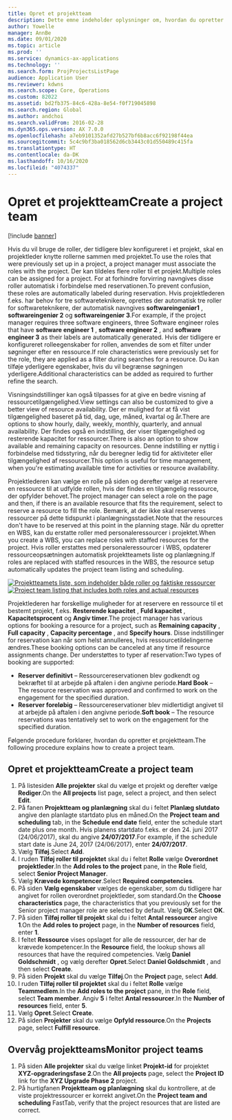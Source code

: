 ```yaml
---
title: Opret et projektteam
description: Dette emne indeholder oplysninger om, hvordan du opretter og administrerer projektteams.
author: Yowelle
manager: AnnBe
ms.date: 09/01/2020
ms.topic: article
ms.prod: ''
ms.service: dynamics-ax-applications
ms.technology: ''
ms.search.form: ProjProjectsListPage
audience: Application User
ms.reviewer: kdwns
ms.search.scope: Core, Operations
ms.custom: 82022
ms.assetid: bd2fb375-84c6-428a-8e54-f0f719045898
ms.search.region: Global
ms.author: andchoi
ms.search.validFrom: 2016-02-28
ms.dyn365.ops.version: AX 7.0.0
ms.openlocfilehash: a7eb9101352afd27b527bf6b8acc6f92198f44ea
ms.sourcegitcommit: 5c4c9bf3ba018562d6cb3443c01d550489c415fa
ms.translationtype: HT
ms.contentlocale: da-DK
ms.lasthandoff: 10/16/2020
ms.locfileid: "4074337"
---
```

# <a name="create-a-project-team"></a><span data-ttu-id="1abcf-103">Opret et projektteam</span><span class="sxs-lookup"><span data-stu-id="1abcf-103">Create a project team</span></span>

[!include [banner](../includes/banner.md)]

<span data-ttu-id="1abcf-104">Hvis du vil bruge de roller, der tidligere blev konfigureret i et projekt, skal en projektleder knytte rollerne sammen med projektet.</span><span class="sxs-lookup"><span data-stu-id="1abcf-104">To use the roles that were previously set up in a project, a project manager must associate the roles with the project.</span></span> <span data-ttu-id="1abcf-105">Der kan tildeles flere roller til et projekt.</span><span class="sxs-lookup"><span data-stu-id="1abcf-105">Multiple roles can be assigned for a project.</span></span> <span data-ttu-id="1abcf-106">For at forhindre forvirring navngives disse roller automatisk i forbindelse med reservationen.</span><span class="sxs-lookup"><span data-stu-id="1abcf-106">To prevent confusion, these roles are automatically labeled during reservation.</span></span> <span data-ttu-id="1abcf-107">Hvis projektlederen f.eks. har behov for tre softwareteknikere, oprettes der automatisk tre roller for softwareteknikere, der automatisk navngives **softwareingeniør1** , **softwareingeniør 2** og **softwareingeniør 3**.</span><span class="sxs-lookup"><span data-stu-id="1abcf-107">For example, if the project manager requires three software engineers, three Software engineer roles that have **software engineer 1** , **software engineer 2** , and **software engineer 3** as their labels are automatically generated.</span></span> <span data-ttu-id="1abcf-108">Hvis der tidligere er konfigureret rolleegenskaber for rollen, anvendes de som et filter under søgninger efter en ressource.</span><span class="sxs-lookup"><span data-stu-id="1abcf-108">If role characteristics were previously set for the role, they are applied as a filter during searches for a resource.</span></span> <span data-ttu-id="1abcf-109">Du kan tilføje yderligere egenskaber, hvis du vil begrænse søgningen yderligere.</span><span class="sxs-lookup"><span data-stu-id="1abcf-109">Additional characteristics can be added as required to further refine the search.</span></span>

<span data-ttu-id="1abcf-110">Visningsindstillinger kan også tilpasses for at give en bedre visning af ressourcetilgængelighed.</span><span class="sxs-lookup"><span data-stu-id="1abcf-110">View settings can also be customized to give a better view of resource availability.</span></span> <span data-ttu-id="1abcf-111">Der er mulighed for at få vist tilgængelighed baseret på tid, dag, uge, måned, kvartal og år.</span><span class="sxs-lookup"><span data-stu-id="1abcf-111">There are options to show hourly, daily, weekly, monthly, quarterly, and annual availability.</span></span> <span data-ttu-id="1abcf-112">Der findes også en indstilling, der viser tilgængelighed og resterende kapacitet for ressourcer.</span><span class="sxs-lookup"><span data-stu-id="1abcf-112">There is also an option to show available and remaining capacity on resources.</span></span> <span data-ttu-id="1abcf-113">Denne indstilling er nyttig i forbindelse med tidsstyring, når du beregner ledig tid for aktiviteter eller tilgængelighed af ressourcer.</span><span class="sxs-lookup"><span data-stu-id="1abcf-113">This option is useful for time management, when you're estimating available time for activities or resource availability.</span></span>

<span data-ttu-id="1abcf-114">Projektlederen kan vælge en rolle på siden og derefter vælge at reservere en ressource til at udfylde rollen, hvis der findes en tilgængelig ressource, der opfylder behovet.</span><span class="sxs-lookup"><span data-stu-id="1abcf-114">The project manager can select a role on the page and then, if there is an available resource that fits the requirement, select to reserve a resource to fill the role.</span></span> <span data-ttu-id="1abcf-115">Bemærk, at der ikke skal reserveres ressourcer på dette tidspunkt i planlægningsstadiet.</span><span class="sxs-lookup"><span data-stu-id="1abcf-115">Note that the resources don't have to be reserved at this point in the planning stage.</span></span> <span data-ttu-id="1abcf-116">Når du opretter en WBS, kan du erstatte roller med personaleressourcer i projektet.</span><span class="sxs-lookup"><span data-stu-id="1abcf-116">When you create a WBS, you can replace roles with staffed resources for the project.</span></span> <span data-ttu-id="1abcf-117">Hvis roller erstattes med personaleressourcer i WBS, opdaterer ressourceopsætningen automatisk projektteamets liste og planlægning.</span><span class="sxs-lookup"><span data-stu-id="1abcf-117">If roles are replaced with staffed resources in the WBS, the resource setup automatically updates the project team listing and scheduling.</span></span>

<span data-ttu-id="1abcf-118">[![Projektteamets liste, som indeholder både roller og faktiske ressourcer](./media/projectresourcing03-1024x368.jpg)](./media/projectresourcing03.jpg)</span><span class="sxs-lookup"><span data-stu-id="1abcf-118">[![Project team listing that includes both roles and actual resources](./media/projectresourcing03-1024x368.jpg)](./media/projectresourcing03.jpg)</span></span> 

<span data-ttu-id="1abcf-119">Projektlederen har forskellige muligheder for at reservere en ressource til et bestemt projekt, f.eks. **Resterende kapacitet** , **Fuld kapacitet** , **Kapacitetsprocent** og **Angiv timer**.</span><span class="sxs-lookup"><span data-stu-id="1abcf-119">The project manager has various options for booking a resource for a project, such as **Remaining capacity** , **Full capacity** , **Capacity percentage** , and **Specify hours**.</span></span> <span data-ttu-id="1abcf-120">Disse indstillinger for reservation kan når som helst annulleres, hvis ressourcetildelingerne ændres.</span><span class="sxs-lookup"><span data-stu-id="1abcf-120">These booking options can be canceled at any time if resource assignments change.</span></span> <span data-ttu-id="1abcf-121">Der understøttes to typer af reservation:</span><span class="sxs-lookup"><span data-stu-id="1abcf-121">Two types of booking are supported:</span></span>

- <span data-ttu-id="1abcf-122">**Reserver definitivt** – Ressourcereservationen blev godkendt og bekræftet til at arbejde på aftalen i den angivne periode.</span><span class="sxs-lookup"><span data-stu-id="1abcf-122">**Hard Book** – The resource reservation was approved and confirmed to work on the engagement for the specified duration.</span></span>
- <span data-ttu-id="1abcf-123">**Reserver foreløbig** – Ressourcereservationer blev midlertidigt angivet til at arbejde på aftalen i den angivne periode.</span><span class="sxs-lookup"><span data-stu-id="1abcf-123">**Soft book** – The resource reservations was tentatively set to work on the engagement for the specified duration.</span></span>

<span data-ttu-id="1abcf-124">Følgende procedure forklarer, hvordan du opretter et projektteam.</span><span class="sxs-lookup"><span data-stu-id="1abcf-124">The following procedure explains how to create a project team.</span></span>

## <a name="create-a-project-team"></a><span data-ttu-id="1abcf-125">Opret et projektteam</span><span class="sxs-lookup"><span data-stu-id="1abcf-125">Create a project team</span></span>

1. <span data-ttu-id="1abcf-126">På listesiden **Alle projekter** skal du vælge et projekt og derefter vælge **Rediger**.</span><span class="sxs-lookup"><span data-stu-id="1abcf-126">On the **All projects** list page, select a project, and then select **Edit**.</span></span>
2. <span data-ttu-id="1abcf-127">På fanen **Projektteam og planlægning** skal du i feltet **Planlæg slutdato** angive den planlagte startdato plus en måned.</span><span class="sxs-lookup"><span data-stu-id="1abcf-127">On the **Project team and scheduling** tab, in the **Schedule end date** field, enter the schedule start date plus one month.</span></span> <span data-ttu-id="1abcf-128">Hvis planens startdato f.eks. er den 24. juni 2017 (24/06/2017), skal du angive **24/07/2017**.</span><span class="sxs-lookup"><span data-stu-id="1abcf-128">For example, if the schedule start date is June 24, 2017 (24/06/2017), enter **24/07/2017**.</span></span>
3. <span data-ttu-id="1abcf-129">Vælg **Tilføj**.</span><span class="sxs-lookup"><span data-stu-id="1abcf-129">Select **Add**.</span></span>
4. <span data-ttu-id="1abcf-130">I ruden **Tilføj roller til projektet** skal du i feltet **Rolle** vælge **Overordnet projektleder**.</span><span class="sxs-lookup"><span data-stu-id="1abcf-130">In the **Add roles to the project** pane, in the **Role** field, select **Senior Project Manager**.</span></span>
5. <span data-ttu-id="1abcf-131">Vælg **Krævede kompetencer**.</span><span class="sxs-lookup"><span data-stu-id="1abcf-131">Select **Required competencies**.</span></span>
6. <span data-ttu-id="1abcf-132">På siden **Vælg egenskaber** vælges de egenskaber, som du tidligere har angivet for rollen overordnet projektleder, som standard.</span><span class="sxs-lookup"><span data-stu-id="1abcf-132">On the **Choose characteristics** page, the characteristics that you previously set for the Senior project manager role are selected by default.</span></span> <span data-ttu-id="1abcf-133">Vælg **OK**.</span><span class="sxs-lookup"><span data-stu-id="1abcf-133">Select **OK**.</span></span>
7. <span data-ttu-id="1abcf-134">På siden **Tilføj roller til projekt** skal du i feltet **Antal ressourcer** angive **1**.</span><span class="sxs-lookup"><span data-stu-id="1abcf-134">On the **Add roles to project** page, in the **Number of resources** field, enter **1**.</span></span>
8. <span data-ttu-id="1abcf-135">I feltet **Ressource** vises opslaget for alle de ressourcer, der har de krævede kompetencer.</span><span class="sxs-lookup"><span data-stu-id="1abcf-135">In the **Resource** field, the lookup shows all resources that have the required competencies.</span></span> <span data-ttu-id="1abcf-136">Vælg **Daniel Goldschmidt** , og vælg derefter **Opret**.</span><span class="sxs-lookup"><span data-stu-id="1abcf-136">Select **Daniel Goldschmidt** , and then select **Create**.</span></span>
9. <span data-ttu-id="1abcf-137">På siden **Projekt** skal du vælge **Tilføj**.</span><span class="sxs-lookup"><span data-stu-id="1abcf-137">On the **Project** page, select **Add**.</span></span>
10. <span data-ttu-id="1abcf-138">I ruden **Tilføj roller til projektet** skal du i feltet **Rolle** vælge **Teammedlem**.</span><span class="sxs-lookup"><span data-stu-id="1abcf-138">In the **Add roles to the project** pane, in the **Role** field, select **Team member**.</span></span> <span data-ttu-id="1abcf-139">Angiv **5** i feltet **Antal ressourcer**.</span><span class="sxs-lookup"><span data-stu-id="1abcf-139">In the **Number of resources** field, enter **5**.</span></span>
11. <span data-ttu-id="1abcf-140">Vælg **Opret**.</span><span class="sxs-lookup"><span data-stu-id="1abcf-140">Select **Create**.</span></span>
12. <span data-ttu-id="1abcf-141">På siden **Projekter** skal du vælge **Opfyld ressource**.</span><span class="sxs-lookup"><span data-stu-id="1abcf-141">On the **Projects** page, select **Fulfill resource**.</span></span>

## <a name="monitor-project-teams"></a><span data-ttu-id="1abcf-142">Overvåg projektteams</span><span class="sxs-lookup"><span data-stu-id="1abcf-142">Monitor project teams</span></span>
1. <span data-ttu-id="1abcf-143">På siden **Alle projekter** skal du vælge linket **Projekt-id** for projektet **XYZ-opgraderingsfase 2**.</span><span class="sxs-lookup"><span data-stu-id="1abcf-143">On the **All projects** page, select the **Project ID** link for the **XYZ Upgrade Phase 2** project.</span></span>
2. <span data-ttu-id="1abcf-144">På hurtigfanen **Projektteam og planlægning** skal du kontrollere, at de viste projektressourcer er korrekt angivet.</span><span class="sxs-lookup"><span data-stu-id="1abcf-144">On the **Project team and scheduling** FastTab, verify that the project resources that are listed are correct.</span></span>
